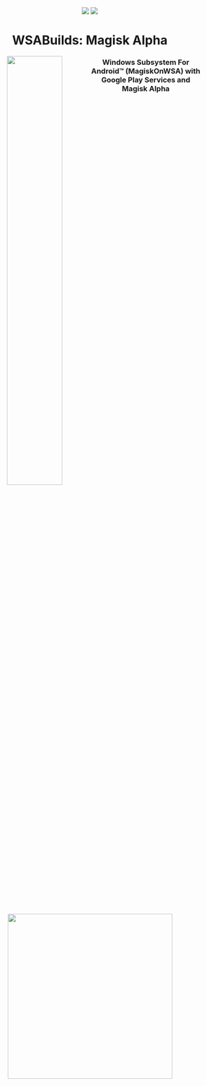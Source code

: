 <div align="center"> <picture><img src="https://img.shields.io/github/downloads/MustardChef/WSAMagiskDelta/total?label=Total%20Downloads&style=for-the-badge"/></picture> <a href="https://ko-fi.com/N4N0K08AC"><img src="https://ko-fi.com/img/githubbutton_sm.svg"/></a></div>

<div align="center">
<h1>WSABuilds: Magisk Alpha</h1>
<img align="left" src="https://github.com/MustardChef/WSAMagiskAlpha/assets/68516357/82f4b816-b127-4c79-93d7-9d986fac2995" width="50%"/>

<h3> Windows Subsystem For Android™ (MagiskOnWSA) with Google Play Services and Magisk Alpha</h3>

<a href="https://discord.gg/2thee7zzHZ"><img src="https://invidget.switchblade.xyz/2thee7zzHZ" style="width: 375px;"/></a>

</div>
</center>

</br>
</br>
</br>

